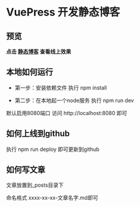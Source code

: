 # VuePress 开发静态博客

## 预览

**点击 [静态博客](https://spiritgit.github.io/blog-vuepress/) 查看线上效果**

## 本地如何运行
- 第一步：安装依赖文件
  执行 npm install

- 第二步：在本地起一个node服务
  执行 npm run dev

默认启用8080端口
访问 http://localhost:8080 即可

## 如何上线到github

执行 npm run deploy 即可更新到github

## 如何写文章
文章放置到_posts目录下

命名格式 xxxx-xx-xx-文章名字.md即可
